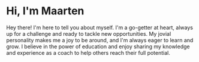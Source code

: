 # Hi, I'm Maarten

Hey there! I'm here to tell you about myself. 
I'm a go-getter at heart, always up for a challenge and ready to tackle new opportunities.
My jovial personality makes me a joy to be around, and I'm always eager to learn and grow. 
I believe in the power of education and enjoy sharing my knowledge and experience as a coach to help others reach their full potential.
